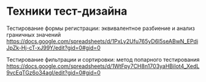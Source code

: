 # Техники тест-дизайна

Тестирование формы регистрации: эквивалентное разбиение и анализ граничных значений
https://docs.google.com/spreadsheets/d/1PxLy2Ufu765yD6l5seABwN_EPdiJpZk-Hj-cT-xJ99Y/edit?gid=0#gid=0

Тестирование фильтрации и сортировки: метод попарного тестирования
https://docs.google.com/spreadsheets/d/1WtFpy7CH8n1703yaHBiIot4_XedL9vcEqTGz6o34agI/edit?gid=0#gid=0
